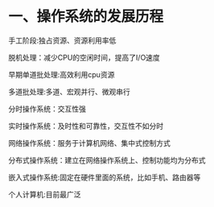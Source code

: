 # 一、操作系统的发展历程

手工阶段:独占资源、资源利用率低

脱机处理：减少CPU的空闲时间，提高了I/O速度

早期单道批处理:高效利用cpu资源

多道批处理:多道、宏观并行、微观串行

分时操作系统：交互性强

实时操作系统：及时性和可靠性，交互性不如分时

网络操作系统：服务于计算机网络、集中式控制方式

分布式操作系统：建立在网络操作系统上、控制功能均为分布式

嵌入式操作系统:固定在硬件里面的系统，比如手机、路由器等

个人计算机:目前最广泛

